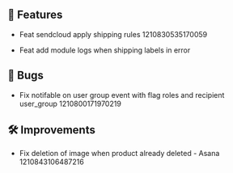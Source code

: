 ## 🚀 Features

- Feat sendcloud apply shipping rules 1210830535170059

- Feat add module logs when shipping labels in error


## 🐛 Bugs

- Fix notifable on user group event with flag roles and recipient user_group 1210800171970219


## 🛠️ Improvements

- Fix deletion of image when product already deleted - Asana 1210843106487216